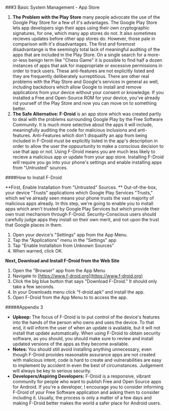 ###3 Basic System Management - App Store

  1. **The Problem with the Play Store** many people advocate the use of the
Google Play Store for a few of it's advantages. The Google Play Store lets app
developers sign their apps using their own cryptographic signatures, for one,
which many app stores do not. It also sometimes recieves updates before other
app stores do. However, those pale in comparison with it's disadvantages. The
first and foremost disadvantange is the seemingly total lack of meaningful
auditing of the apps that are included in the Play Store. On a single search
for a more-or-less benign term like "Chess Game" it is possible to find half
a dozen instances of apps that ask for inappropriate or excessive permissions
in order to track users. These anti-features are not explicitly listed and they
are frequently deliberately surreptitious. There are other real problems with
the Play Store and Google's services in general as well, including backdoors
which allow Google to install and remove applications from your device without
your consent or knowledge. If you installed a Free and Open-Source ROM for your
device, you've already rid yourself of the Play Store and now you can move on
to something better.
  2. **The Safe Alternative: F-Droid** is an app store which was created partly
to deal with the problems surrounding Google Play by the Free Software
Community. It is much more selective about the apps it will include, 
meaningfully auditing the code for malicious inclusions and anti-features.
Anti-Features which don't disqualify an app from being included in F-Droid must
be explicitly listed in the app's description in order to allow the user the
oppourtunity to make a conscious decision to use that app or not. Using F-Droid
means you are much less likely to recieve a malicious app or update from your
app store. Installing F-Droid will require you go into your phone's settings and
enable installing apps from "Untrusted" sources.

####How to Install F-Droid

**First, Enable Installation from "Untrusted" Sources. **
Out-of-the-box, your device "Trusts" applications which Google Play Services
"Trusts," which we've already seen means your phone trusts the vast majority of
malicious apps already. In this step, we're going to enable you to install apps
which aren't trusted by Google Play Services but which provide their own trust
mechanism through F-Droid. Security-Conscious users should carefully judge apps
they install on their own merit, and not upon the trust that Google places in
them.

  1. Open your device's "Settings" app from the App Menu.
  2. Tap the "Applications" menu in the "Settings" app
  3. Tap "Enable Installation from Unknown Sources"
  4. When warned, click OK.

**Next, Download and Install F-Droid from the Web Site**

  1. Open the "Browser" app from the App Menu
  2. Navigate to [https://www.f-droid.org](https://www.f-droid.org)
  3. Click the big blue button that says "Download F-Droid." It should only take
a few seconds.
  4. In your Downloads menu click "f-droid.apk" and install the app.
  5. Open F-Droid from the App Menu to to access the app.

#####Appendix 3
  * **Upkeep:** The focus of F-Droid is to put control of the device's features
into the hands of the person who owns and uses the device. To that end, it will
inform the user of when an update is available, but it will not install that
update automatically. When using F-Droid to obtain security software, as you
should, you should make sure to review and install updated versions of the apps
as they become available.
  * **Notes:** You should still avoid installing anything unnecessary, even
though F-Droid provides reasonable assurance apps are not created with malicious
intent, code is hard to create and vulnerabilities are easy to implement by
accident in even the best of circumstances. Judgement will always be key to
serious security.
  * **Developers/Aspiring Developers:** F-Droid is a responsive, vibrant
community for people who want to publish Free and Open Source apps for Android.
If you're a developer, I encourage you to consider informing F-Droid of your
Free Software application and asking them to consider including it. Usually, the
process is only a matter of a few days and making F-Droid better makes the world
a safer place for Android users.
